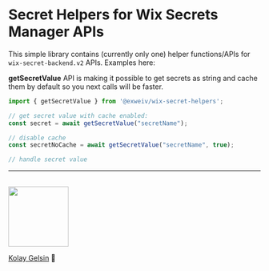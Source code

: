 # Secret Helpers for Wix Secrets Manager APIs

This simple library contains (currently only one) helper functions/APIs for `wix-secret-backend.v2` APIs. Examples here:

**getSecretValue** API is making it possible to get secrets as string and cache them by default so you next calls will be faster.

```js
import { getSecretValue } from '@exweiv/wix-secret-helpers';

// get secret value with cache enabled:
const secret = await getSecretValue("secretName");

// disable cache
const secretNoCache = await getSecretValue("secretName", true);

// handle secret value
```

---

<br>
<img style="width: 120px;" src="https://static.wixstatic.com/shapes/510eca_d281a382d5ad4f10b8d0fe353f5121ff.svg"> <br>

[Kolay Gelsin](https://medium.com/the-optimists-daily/kolay-gelsin-a-turkish-expression-we-should-all-know-and-use-83fc1207ae5d) 💜